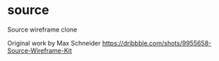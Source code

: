 # source
Source wireframe clone

Original work by Max Schneider
https://dribbble.com/shots/9955658-Source-Wireframe-Kit
